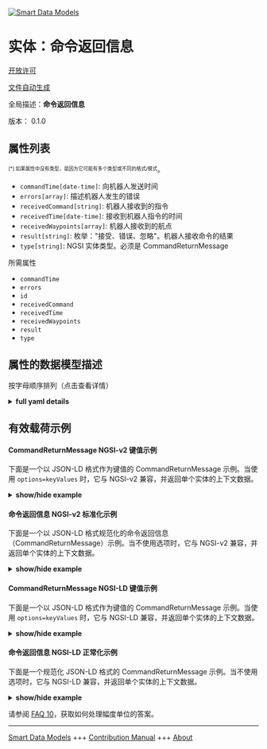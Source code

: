 <!-- 10-Header -->  
[![Smart Data Models](https://smartdatamodels.org/wp-content/uploads/2022/01/SmartDataModels_logo.png "Logo")](https://smartdatamodels.org)  
实体：命令返回信息  
=========<!-- /10-Header -->  
<!-- 15-License -->  
[开放许可](https://github.com/smart-data-models//dataModel.AutonomousMobileRobot/blob/master/CommandReturnMessage/LICENSE.md)  
[文件自动生成](https://docs.google.com/presentation/d/e/2PACX-1vTs-Ng5dIAwkg91oTTUdt8ua7woBXhPnwavZ0FxgR8BsAI_Ek3C5q97Nd94HS8KhP-r_quD4H0fgyt3/pub?start=false&loop=false&delayms=3000#slide=id.gb715ace035_0_60)  
<!-- /15-License -->  
<!-- 20-Description -->  
全局描述：**命令返回信息**  
版本： 0.1.0  
<!-- /20-Description -->  
<!-- 30-PropertiesList -->  

## 属性列表  

<sup><sub>[*] 如果属性中没有类型，是因为它可能有多个类型或不同的格式/模式</sub></sup>。  
- `commandTime[date-time]`: 向机器人发送时间  - `errors[array]`: 描述机器人发生的错误  - `receivedCommand[string]`: 机器人接收到的指令  - `receivedTime[date-time]`: 接收到机器人指令的时间  - `receivedWaypoints[array]`: 机器人接收到的航点  - `result[string]`: 枚举："接受、错误、忽略"。机器人接收命令的结果  - `type[string]`: NGSI 实体类型。必须是 CommandReturnMessage  <!-- /30-PropertiesList -->  
<!-- 35-RequiredProperties -->  
所需属性  
- `commandTime`  - `errors`  - `id`  - `receivedCommand`  - `receivedTime`  - `receivedWaypoints`  - `result`  - `type`  <!-- /35-RequiredProperties -->  
<!-- 40-RequiredProperties -->  
<!-- /40-RequiredProperties -->  
<!-- 50-DataModelHeader -->  
## 属性的数据模型描述  
按字母顺序排列（点击查看详情）  
<!-- /50-DataModelHeader -->  
<!-- 60-ModelYaml -->  
<details><summary><strong>full yaml details</strong></summary>    
```yaml  
CommandReturnMessage:    
  description: Command return message    
  properties:    
    commandTime:    
      description: Sent time to the robot    
      format: date-time    
      type: string    
      x-ngsi:    
        type: Property    
    errors:    
      description: Describes the errors that occurred in the robot    
      items:    
        type: string    
      type: array    
      x-ngsi:    
        type: Property    
    receivedCommand:    
      description: The command which the robot received    
      type: string    
      x-ngsi:    
        type: Property    
    receivedTime:    
      description: Command received time to the robot    
      format: date-time    
      type: string    
      x-ngsi:    
        type: Property    
    receivedWaypoints:    
      description: The waypoints which the robot received    
      items:    
        additionalProperties: false    
        properties:    
          geographicPoint:    
            additionalProperties: true    
            description: Point in geographic coordinates    
            properties:    
              altitude:    
                default: 0.0    
                description: Simple coordinate of a point    
                type: number    
                x-ngsi:    
                  type: Property    
              latitude:    
                allOf:    
                  - default: 0.0    
                    description: Simple coordinate of a point    
                    type: number    
                    x-ngsi:    
                      type: Property    
                  - maximum: 90    
                    minimum: -90    
              longitude:    
                allOf:    
                  - default: 0.0    
                    description: Simple coordinate of a point    
                    type: number    
                    x-ngsi:    
                      type: Property    
                  - maximum: 180    
                    minimum: -180    
            required:    
              - latitude    
              - longitude    
              - altitude    
            type: object    
            x-ngsi:    
              type: Property    
          mapId:    
            description: Map ID    
            type: string    
            x-ngsi:    
              type: Property    
          orientation2D:    
            additionalProperties: true    
            description: 2D Angle of an element    
            properties:    
              theta:    
                default: 0.0    
                description: Simple measurement of an angle    
                type: number    
                x-ngsi:    
                  type: Property    
            required:    
              - theta    
            type: object    
            x-ngsi:    
              type: Property    
          orientation3D:    
            additionalProperties: true    
            description: 3D Angles of an element    
            properties:    
              pitch:    
                default: 0.0    
                description: Simple measurement of an angle    
                type: number    
                x-ngsi:    
                  type: Property    
              roll:    
                default: 0.0    
                description: Simple measurement of an angle    
                type: number    
                x-ngsi:    
                  type: Property    
              yaw:    
                default: 0.0    
                description: Simple measurement of an angle    
                type: number    
                x-ngsi:    
                  type: Property    
            required:    
              - roll    
              - pitch    
              - yaw    
            type: object    
            x-ngsi:    
              type: Property    
          point2D:    
            additionalProperties: true    
            description: Point in 2D as a two simple coordinates x and y    
            properties:    
              x:    
                default: 0.0    
                description: Simple coordinate of a point    
                type: number    
                x-ngsi:    
                  type: Property    
              y:    
                default: 0.0    
                description: Simple coordinate of a point    
                type: number    
                x-ngsi:    
                  type: Property    
            required:    
              - x    
              - y    
            type: object    
            x-ngsi:    
              type: Property    
          point3D:    
            additionalProperties: true    
            description: 'Point in 3D as a three simple coordinates x, y and z'    
            properties:    
              x:    
                default: 0.0    
                description: Simple coordinate of a point    
                type: number    
                x-ngsi:    
                  type: Property    
              y:    
                default: 0.0    
                description: Simple coordinate of a point    
                type: number    
                x-ngsi:    
                  type: Property    
              z:    
                default: 0.0    
                description: Simple coordinate of a point    
                type: number    
                x-ngsi:    
                  type: Property    
            required:    
              - x    
              - y    
              - z    
            type: object    
            x-ngsi:    
              type: Property    
          speed:    
            description: 'Robot speed between coordinates of waypoints[m/s]'    
            type: number    
            x-ngsi:    
              type: Property    
        type: object    
      type: array    
      x-ngsi:    
        type: Property    
    result:    
      description: 'Enum:''ack, error, ignore''. The result of the robot received the command'    
      enum:    
        - ack    
        - ignore    
        - error    
      type: string    
      x-ngsi:    
        type: Property    
    type:    
      description: NGSI Entity type. It has to be CommandReturnMessage    
      enum:    
        - CommandReturnMessage    
      type: string    
      x-ngsi:    
        type: Property    
  required:    
    - id    
    - type    
    - commandTime    
    - receivedTime    
    - receivedCommand    
    - receivedWaypoints    
    - result    
    - errors    
  type: object    
  x-derived-from: ""    
  x-disclaimer: 'Redistribution and use in source and binary forms, with or without modification, are permitted  provided that the license conditions are met. Copyleft (c) 2022 Contributors to Smart Data Models Program'    
  x-license-url: https://github.com/smart-data-models/dataModel.AutonomousMobileRobot/blob/master/CommandReturnMessage/LICENSE.md    
  x-model-schema: https://smart-data-models.github.io/dataModel.AutonomousMobileRobot/CommandReturnMessage/schema.json    
  x-model-tags: ""    
  x-version: 0.1.0    
```  
</details>    
<!-- /60-ModelYaml -->  
<!-- 70-MiddleNotes -->  
<!-- /70-MiddleNotes -->  
<!-- 80-Examples -->  
## 有效载荷示例  
#### CommandReturnMessage NGSI-v2 键值示例  
下面是一个以 JSON-LD 格式作为键值的 CommandReturnMessage 示例。当使用 `options=keyValues` 时，它与 NGSI-v2 兼容，并返回单个实体的上下文数据。  
<details><summary><strong>show/hide example</strong></summary>    
```json  
{  
  "id": "Robot:Mega_rover:01",  
  "type": "CommandMessageReturn",  
  "commandTime": "2019-06-07T08:39:42.921+09:00",  
  "receivedTime": "2019-06-07T08:39:40.064+09:00",  
  "receivedCommand": "navi",  
  "receivedWaypoints": [  
    {  
      "point2D": {  
        "x": 0.503,  
        "y": 0.0  
      }  
    },  
    {  
      "point2D": {  
        "x": 3.411,  
        "y": 0.0  
      }  
    },  
    {  
      "point2D": {  
        "x": 3.411,  
        "y": 2.81  
      },  
      "orientation2D": {  
        "theta": 0.0  
      }  
    }  
  ],  
  "result": "ack",  
  "errors": [""]  
}  
```  
</details>  
#### 命令返回信息 NGSI-v2 标准化示例  
下面是一个以 JSON-LD 格式规范化的命令返回信息（CommandReturnMessage）示例。当不使用选项时，它与 NGSI-v2 兼容，并返回单个实体的上下文数据。  
<details><summary><strong>show/hide example</strong></summary>    
```json  
{  
  "id": "Robot:Mega_rover:01",  
  "type": "CommandMessageReturn",  
  "commandTime": {  
    "type": "Date-Time",  
    "value": "2019-06-07T08:39:42.921+09:00"  
  },  
  "receivedTime": {  
    "type": "Date-Time",  
    "value": "2019-06-07T08:39:40.064+09:00"  
  },  
  "receivedCommand": {  
    "type": "Text",  
    "value": "navi"  
  },  
  "receivedWaypoints": {  
    "type": "array",  
    "value": [  
      {  
        "point2D": {  
          "x": 0.503,  
          "y": 0.0  
        }  
      },  
      {  
        "point2D": {  
          "x": 3.411,  
          "y": 0.0  
        }  
      },  
      {  
        "point2D": {  
          "x": 3.411,  
          "y": 2.81  
        },  
        "orientation2D": {  
          "theta": 0.0  
        }  
      }  
    ]  
  },  
  "result": {  
    "type": "Text",  
    "value": "ack"  
  },  
  "errors": {  
    "type": "array",  
    "value": [  
      ""  
    ]  
  }  
}  
```  
</details>  
#### CommandReturnMessage NGSI-LD 键值示例  
下面是一个以 JSON-LD 格式作为键值的 CommandReturnMessage 示例。当使用 `options=keyValues` 时，它与 NGSI-LD 兼容，并返回单个实体的上下文数据。  
<details><summary><strong>show/hide example</strong></summary>    
```json  
{  
  "id": "urn:ngsi-ld:Robot:Mega_rover:01",  
  "type": "CommandMessageReturn",  
  "commandTime": "2019-06-07T08:39:42.921+09:00",  
  "receivedTime": "2019-06-07T08:39:40.064+09:00",  
  "receivedCommand": "navi",  
  "receivedWaypoints": [  
    {  
      "point2D": {  
        "x": 0.503,  
        "y": 0.0  
      }  
    },  
    {  
      "point2D": {  
        "x": 3.411,  
        "y": 0.0  
      }  
    },  
    {  
      "point2D": {  
        "x": 3.411,  
        "y": 2.81  
      },  
      "orientation2D": {  
        "theta": 0.0  
      }  
    }  
  ],  
  "result": "ack",  
  "errors": [  
    ""  
  ],  
  "@context": [  
    "https://raw.githubusercontent.com/smart-data-models/dataModel.AutonomousMobileRobot/master/context.jsonld"  
  ]  
}  
```  
</details>  
#### 命令返回信息 NGSI-LD 正常化示例  
下面是一个规范化 JSON-LD 格式的 CommandReturnMessage 示例。当不使用选项时，它与 NGSI-LD 兼容，并返回单个实体的上下文数据。  
<details><summary><strong>show/hide example</strong></summary>    
```json  
{  
  "id": "urn:ngsi-ld:Robot:Mega_rover:01",  
  "type": "CommandMessageReturn",  
  "commandTime": {  
    "type": "Property",  
    "value": {  
      "@type": "Date-Time",  
      "@value": "2019-06-07T08:39:42.921+09:00"  
    }  
  },  
  "receivedTime": {  
    "type": "Property",  
    "value": {  
      "@type": "Date-Time",  
      "@value": "2019-06-07T08:39:40.064+09:00"  
    }  
  },  
  "receivedCommand": {  
    "type": "Property",  
    "value": "navi"  
  },  
  "receivedWaypoints": {  
    "type": "Property",  
    "value": [  
      {  
        "point2D": {  
          "x": 0.503,  
          "y": 0.0  
        }  
      },  
      {  
        "point2D": {  
          "x": 3.411,  
          "y": 0.0  
        }  
      },  
      {  
        "point2D": {  
          "x": 3.411,  
          "y": 2.81  
        },  
        "orientation2D": {  
          "theta": 0.0  
        }  
      }  
    ]  
  },  
  "result": {  
    "type": "Property",  
    "value": "ack"  
  },  
  "errors": {  
    "type": "Property",  
    "value": [  
      ""  
    ]  
  },  
  "@context": [  
    "https://raw.githubusercontent.com/smart-data-models/dataModel.AutonomousMobileRobot/master/context.jsonld"  
  ]  
}  
```  
</details><!-- /80-Examples -->  
<!-- 90-FooterNotes -->  
<!-- /90-FooterNotes -->  
<!-- 95-Units -->  
请参阅 [FAQ 10](https://smartdatamodels.org/index.php/faqs/)，获取如何处理幅度单位的答案。  
<!-- /95-Units -->  
<!-- 97-LastFooter -->  
---  
[Smart Data Models](https://smartdatamodels.org) +++ [Contribution Manual](https://bit.ly/contribution_manual) +++ [About](https://bit.ly/Introduction_SDM)<!-- /97-LastFooter -->  
